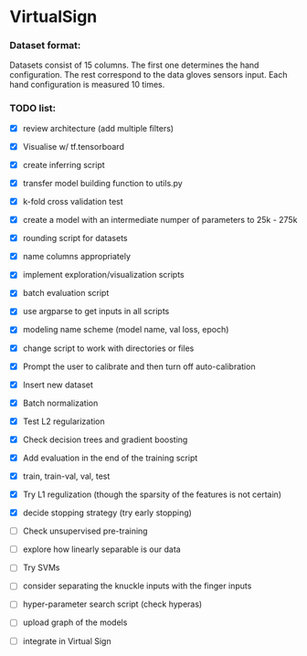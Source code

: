 # VirtualSign

### Dataset format:
Datasets consist of 15 columns. The first one determines the hand configuration. The rest correspond to the data gloves sensors input.  Each hand configuration is measured 10 times.

### TODO list:
- [x] review architecture (add multiple filters)
- [x] Visualise w/ tf.tensorboard
- [x] create inferring script
- [x] transfer model building function to utils.py
- [x] k-fold cross validation test
- [x] create a model with an intermediate numper of parameters to 25k - 275k
- [x] rounding script for datasets
- [x] name columns appropriately
- [x] implement exploration/visualization scripts
- [x] batch evaluation script
- [x] use argparse to get inputs in all scripts
- [x] modeling name scheme (model name, val loss, epoch)
- [x] change script to work with directories or files
- [x] Prompt the user to calibrate and then turn off auto-calibration
- [x] Insert new dataset
- [x] Batch normalization
- [x] Test L2 regularization
- [x] Check decision trees and gradient boosting
- [x] Add evaluation in the end of the training script
- [x] train, train-val, val, test
- [x] Try L1 regulization (though the sparsity of the features is not certain)
- [x] decide stopping strategy (try early stopping)
- [ ] Check unsupervised pre-training
- [ ] explore how linearly separable is our data
- [ ] Try SVMs
- [ ] consider separating the knuckle inputs with the finger inputs
- [ ] hyper-parameter search script (check hyperas)
- [ ] upload graph of the models
- [ ] integrate in Virtual Sign

